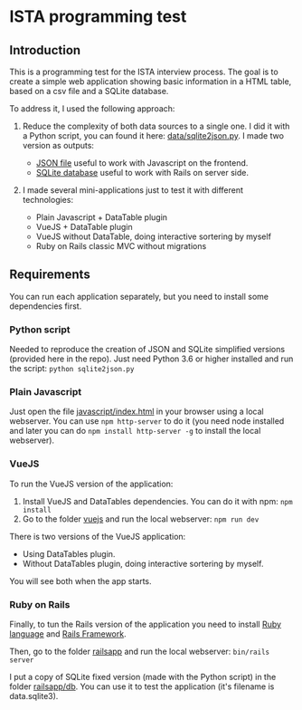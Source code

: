 # ISTA programming test

## Introduction

This is a programming test for the ISTA interview process. The goal is to create a simple web application showing basic information in a HTML table, based on a csv file and a SQLite database.

To address it, I used the following approach:

1. Reduce the complexity of both data sources to a single one. I did it with a Python script, you can found it here: [data/sqlite2json.py](data/sqlite2json.py). I made two version as outputs: 
   - [JSON file](data/data.json) useful to work with Javascript on the frontend.
   - [SQLite database](data/data_fixed.sqlite3) useful to work with Rails on server side.

2. I made several mini-applications just to test it with different technologies:
   - Plain Javascript + DataTable plugin
   - VueJS + DataTable plugin
   - VueJS without DataTable, doing interactive sortering by myself
   - Ruby on Rails classic MVC without migrations

## Requirements

You can run each application separately, but you need to install some dependencies first.

### Python script

Needed to reproduce the creation of JSON and SQLite simplified versions (provided here in the repo). Just need Python 3.6 or higher installed and run the script:
```python sqlite2json.py```

### Plain Javascript

Just open the file [javascript/index.html](javascript/index.html) in your browser using a local webserver. You can use ```npm http-server``` to do it (you need node installed and later you can do ```npm install http-server -g``` to install the local webserver).

### VueJS

To run the VueJS version of the application:
1. Install VueJS and DataTables dependencies. You can do it with npm: ```npm install```
2. Go to the folder [vuejs](vuejs) and run the local webserver: ```npm run dev```

There is two versions of the VueJS application:
- Using DataTables plugin.
- Without DataTables plugin, doing interactive sortering by myself.

You will see both when the app starts.

### Ruby on Rails

Finally, to tun the Rails version of the application you need to install [Ruby language](https://www.ruby-lang.org/en/) and [Rails Framework](https://rubyonrails.org/). 

Then, go to the folder [railsapp](railsapp) and run the local webserver: ```bin/rails server```

I put a copy of SQLite fixed version (made with the Python script) in the folder [railsapp/db](railsapp/db). You can use it to test the application (it's filename is data.sqlite3).
